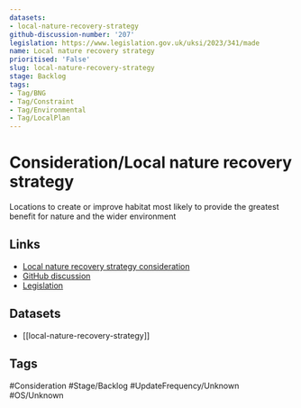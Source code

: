 ```yaml
---
datasets:
- local-nature-recovery-strategy
github-discussion-number: '207'
legislation: https://www.legislation.gov.uk/uksi/2023/341/made
name: Local nature recovery strategy
prioritised: 'False'
slug: local-nature-recovery-strategy
stage: Backlog
tags:
- Tag/BNG
- Tag/Constraint
- Tag/Environmental
- Tag/LocalPlan
---
```


# Consideration/Local nature recovery strategy

Locations to create or improve habitat most likely to provide the greatest benefit for nature and the wider environment

## Links

* [Local nature recovery strategy consideration](https://design.planning.data.gov.uk/planning-consideration/local-nature-recovery-strategy)
* [GitHub discussion](https://github.com/digital-land/data-standards-backlog/discussions/207)
* [Legislation](https://www.legislation.gov.uk/uksi/2023/341/made)

## Datasets

* [[local-nature-recovery-strategy]]

## Tags

#Consideration #Stage/Backlog #UpdateFrequency/Unknown #OS/Unknown